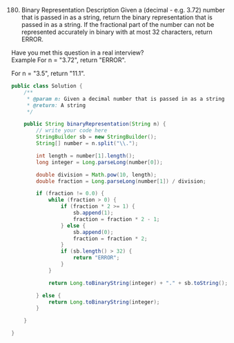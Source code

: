 180. Binary Representation
Description
Given a (decimal - e.g. 3.72) number that is passed in as a string, return the binary representation that is passed in as a string. If the fractional part of the number can not be represented accurately in binary with at most 32 characters, return ERROR.

Have you met this question in a real interview?  
Example
For n = "3.72", return "ERROR".

For n = "3.5", return "11.1".


```java
public class Solution {
    /**
     * @param n: Given a decimal number that is passed in as a string
     * @return: A string
     */

    public String binaryRepresentation(String n) {
        // write your code here
        StringBuilder sb = new StringBuilder();
        String[] number = n.split("\\.");

        int length = number[1].length();
        long integer = Long.parseLong(number[0]);

        double division = Math.pow(10, length);
        double fraction = Long.parseLong(number[1]) / division;

        if (fraction != 0.0) {
            while (fraction > 0) {
                if (fraction * 2 >= 1) {
                    sb.append(1);
                    fraction = fraction * 2 - 1;
                } else {
                    sb.append(0);
                    fraction = fraction * 2;
                }
                if (sb.length() > 32) {
                    return "ERROR";
                }
            }

            return Long.toBinaryString(integer) + "." + sb.toString();

        } else {
            return Long.toBinaryString(integer);
        }

    }

}

```

